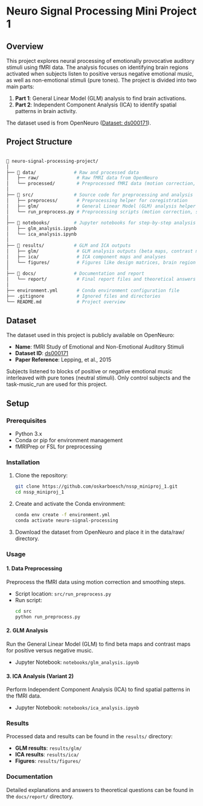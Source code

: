 # Neuro Signal Processing Mini Project 1

## Overview

This project explores neural processing of emotionally provocative auditory stimuli using fMRI data. The analysis focuses on identifying brain regions activated when subjects listen to positive versus negative emotional music, as well as non-emotional stimuli (pure tones). The project is divided into two main parts:

1. **Part 1**: General Linear Model (GLM) analysis to find brain activations.
2. **Part 2**: Independent Component Analysis (ICA) to identify spatial patterns in brain activity.

The dataset used is from OpenNeuro ([Dataset: ds000171](https://openneuro.org/datasets/ds000171/versions/00001)).

## Project Structure

```bash

📁 neuro-signal-processing-project/
│
├── 📁 data/              # Raw and processed data
│   ├── raw/              # Raw fMRI data from OpenNeuro
│   └── processed/        # Preprocessed fMRI data (motion correction, smoothing)
│
├── 📁 src/               # Source code for preprocessing and analysis
│   ├── preprocess/       # Preprocessing helper for coregistration
│   ├── glm/              # General Linear Model (GLM) analysis helper
│   └── run_preprocess.py # Preprocessing scripts (motion correction, smoothing, etc.)
│
├── 📁 notebooks/         # Jupyter notebooks for step-by-step analysis
│   ├── glm_analysis.ipynb
│   └── ica_analysis.ipynb
│
├── 📁 results/           # GLM and ICA outputs
│   ├── glm/              # GLM analysis outputs (beta maps, contrast maps, etc.)
│   ├── ica/              # ICA component maps and analyses
│   └── figures/          # Figures like design matrices, brain region maps
│
├── 📁 docs/              # Documentation and report
│   └── report/           # Final report files and theoretical answers
│
├── environment.yml       # Conda environment configuration file
├── .gitignore            # Ignored files and directories
└── README.md             # Project overview

```

## Dataset

The dataset used in this project is publicly available on OpenNeuro:

- **Name**: fMRI Study of Emotional and Non-Emotional Auditory Stimuli
- **Dataset ID**: [ds000171](https://openneuro.org/datasets/ds000171/versions/00001)
- **Paper Reference**: Lepping, et al., 2015

Subjects listened to blocks of positive or negative emotional music interleaved with pure tones (neutral stimuli). Only control subjects and the task-music_run are used for this project.

## Setup

### Prerequisites

- Python 3.x
- Conda or pip for environment management
- fMRIPrep or FSL for preprocessing

### Installation

1. Clone the repository:
   ```bash
   git clone https://github.com/oskarboesch/nssp_miniproj_1.git
   cd nssp_miniproj_1

2. Create and activate the Conda environment:
   ```bash
   conda env create -f environment.yml
   conda activate neuro-signal-processing
3. Download the dataset from OpenNeuro and place it in the data/raw/ directory.

### Usage

#### 1. Data Preprocessing

Preprocess the fMRI data using motion correction and smoothing steps.

- Script location: `src/run_preprocess.py`
- Run script: 
  ```bash
  cd src
  python run_preprocess.py

#### 2. GLM Analysis

Run the General Linear Model (GLM) to find beta maps and contrast maps for positive versus negative music.

- Jupyter Notebook: `notebooks/glm_analysis.ipynb`

#### 3. ICA Analysis (Variant 2)

Perform Independent Component Analysis (ICA) to find spatial patterns in the fMRI data.

- Jupyter Notebook: `notebooks/ica_analysis.ipynb`

### Results

Processed data and results can be found in the `results/` directory:

- **GLM results**: `results/glm/`
- **ICA results**: `results/ica/`
- **Figures**: `results/figures/`

### Documentation

Detailed explanations and answers to theoretical questions can be found in the `docs/report/` directory.




